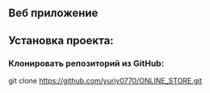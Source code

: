 ## Веб приложение ##

## Установка проекта: ##

### Клонировать репозиторий из GitHub: ###
git clone https://github.com/yuriy0770/ONLINE_STORE.git
